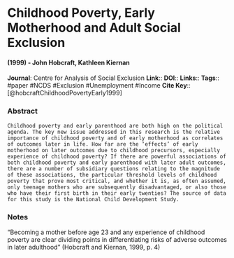 # Childhood Poverty, Early Motherhood and Adult Social Exclusion
#### (1999) - John Hobcraft, Kathleen Kiernan
**Journal**: Centre for Analysis of Social Exclusion
**Link**:: 
**DOI**:: 
**Links**:: 
**Tags**:: #paper #NCDS #Exclusion #Unemployment #Income 
**Cite Key**:: [@hobcraftChildhoodPovertyEarly1999]

### Abstract

```
Childhood poverty and early parenthood are both high on the political agenda. The key new issue addressed in this research is the relative importance of childhood poverty and of early motherhood as correlates of outcomes later in life. How far are the ‘effects’ of early motherhood on later outcomes due to childhood precursors, especially experience of childhood poverty? If there are powerful associations of both childhood poverty and early parenthood with later adult outcomes, there are a number of subsidiary questions relating to the magnitude of these associations, the particular threshold levels of childhood poverty that prove most critical, and whether it is, as often assumed, only teenage mothers who are subsequently disadvantaged, or also those who have their first birth in their early twenties? The source of data for this study is the National Child Development Study.
```

### Notes

“Becoming a mother before age 23 and any experience of childhood poverty are clear dividing points in differentiating risks of adverse outcomes in later adulthood” (Hobcraft and Kiernan, 1999, p. 4)